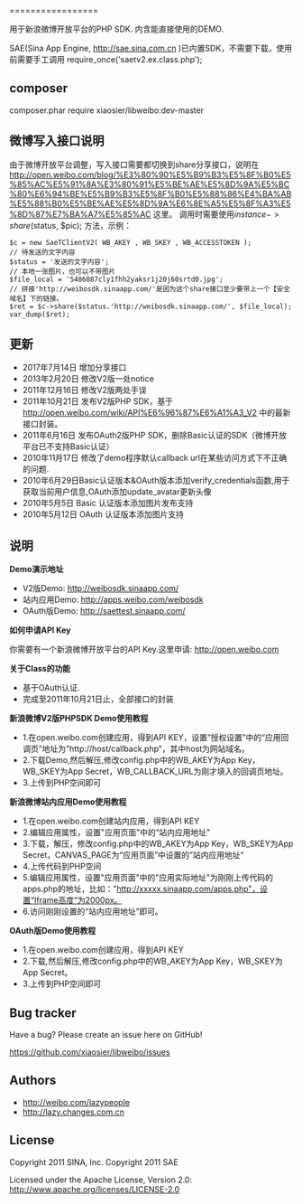 
=================

用于新浪微博开放平台的PHP SDK. 内含能直接使用的DEMO.

SAE(Sina App Engine, http://sae.sina.com.cn )已内置SDK，不需要下载，使用前需要手工调用 require_once('saetv2.ex.class.php');

composer
-----
composer.phar require xiaosier/libweibo:dev-master

微博写入接口说明
-----
由于微博开放平台调整，写入接口需要都切换到share分享接口，说明在 http://open.weibo.com/blog/%E3%80%90%E5%B9%B3%E5%8F%B0%E5%85%AC%E5%91%8A%E3%80%91%E5%BE%AE%E5%8D%9A%E5%BC%80%E6%94%BE%E5%B9%B3%E5%8F%B0%E5%88%86%E4%BA%AB%E5%88%B0%E5%BE%AE%E5%8D%9A%E6%8E%A5%E5%8F%A3%E5%8D%87%E7%BA%A7%E5%85%AC 这里。
调用时需要使用$instance->share($status, $pic); 方法，示例：

```
$c = new SaeTClientV2( WB_AKEY , WB_SKEY , WB_ACCESSTOKEN );
// 待发送的文字内容
$status = '发送的文字内容';
// 本地一张图片，也可以不带图片
$file_local = '5486087cly1fhh2yaksr1j20j60srtd0.jpg';
// 拼接'http://weibosdk.sinaapp.com/'是因为这个share接口至少要带上一个【安全域名】下的链接。
$ret = $c->share($status.'http://weibosdk.sinaapp.com/', $file_local);
var_dump($ret);
```

更新
-----

+ 2017年7月14日 增加分享接口
+ 2013年2月20日 修改V2版一处notice
+ 2011年12月16日 修改V2版两处手误
+ 2011年10月21日 发布V2版PHP SDK，基于 http://open.weibo.com/wiki/API%E6%96%87%E6%A1%A3_V2 中的最新接口封装。
+ 2011年6月16日 发布OAuth2版PHP SDK，删除Basic认证的SDK（微博开放平台已不支持Basic认证）
+ 2010年11月17日 修改了demo程序默认callback url在某些访问方式下不正确的问题.
+ 2010年6月29日Basic认证版本&OAuth版本添加verify_credentials函数,用于获取当前用户信息,OAuth添加update_avatar更新头像
+ 2010年5月5日 Basic 认证版本添加图片发布支持
+ 2010年5月12日 OAuth 认证版本添加图片支持

说明
-----
**Demo演示地址**

+ V2版Demo: http://weibosdk.sinaapp.com/
+ 站内应用Demo: http://apps.weibo.com/weibosdk
+ OAuth版Demo: http://saettest.sinaapp.com/

**如何申请API Key**

你需要有一个新浪微博开放平台的API Key.这里申请: http://open.weibo.com

**关于Class的功能**

+ 基于OAuth认证.
+ 完成至2011年10月21日止，全部接口的封装

**新浪微博V2版PHPSDK Demo使用教程**

+ 1.在open.weibo.com创建应用，得到API KEY，设置“授权设置”中的“应用回调页”地址为"http://host/callback.php"，其中host为网站域名。
+ 2.下载Demo,然后解压,修改config.php中的WB_AKEY为App Key，WB_SKEY为App Secret，WB_CALLBACK_URL为刚才填入的回调页地址。
+ 3.上传到PHP空间即可

**新浪微博站内应用Demo使用教程**
+ 1.在open.weibo.com创建站内应用，得到API KEY
+ 2.编辑应用属性，设置"应用页面"中的“站内应用地址”
+ 3.下载，解压，修改config.php中的WB_AKEY为App Key，WB_SKEY为App Secret，CANVAS_PAGE为“应用页面”中设置的”站内应用地址“
+ 4.上传代码到PHP空间
+ 5.编辑应用属性，设置"应用页面"中的"应用实际地址"为刚刚上传代码的apps.php的地址，比如："http://xxxxx.sinaapp.com/apps.php"，设置“Iframe高度“为2000px。
+ 6.访问刚刚设置的“站内应用地址”即可。

**OAuth版Demo使用教程**
+ 1.在open.weibo.com创建应用，得到API KEY
+ 2.下载,然后解压,修改config.php中的WB_AKEY为App Key，WB_SKEY为App Secret。
+ 3.上传到PHP空间即可


Bug tracker
-----------

Have a bug? Please create an issue here on GitHub!

https://github.com/xiaosier/libweibo/issues


Authors
-------

+ http://weibo.com/lazypeople
+ http://lazy.changes.com.cn


License
---------------------

Copyright 2011 SINA, Inc.
Copyright 2011 SAE

Licensed under the Apache License, Version 2.0: http://www.apache.org/licenses/LICENSE-2.0